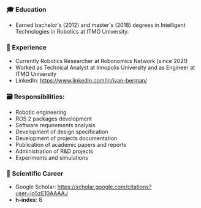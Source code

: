 ### 🎓 Education
- Earned bachelor's (2012) and master's (2018) degrees in Intelligent Technologies in Robotics at ITMO University. 

### 💼 Experience
- Currently Robotics Researcher at Robonomics Network (since 2021)
- Worked as Technical Analyst at Innopolis University and as Engineer at ITMO University
- LinkedIn: https://www.linkedin.com/in/ivan-berman/

### 🗃️ Responsibilities:
- Robotic engineering
- ROS 2 packages development
- Software requirements analysis
- Development of design specification
- Development of projects documentation
- Publication of academic papers and reports
- Administration of R&D projects
- Experiments and simulations

### 🧪 Scientific Career
- Google Scholar: https://scholar.google.com/citations?user=jo5zE10AAAAJ
- **h-index**: 8
